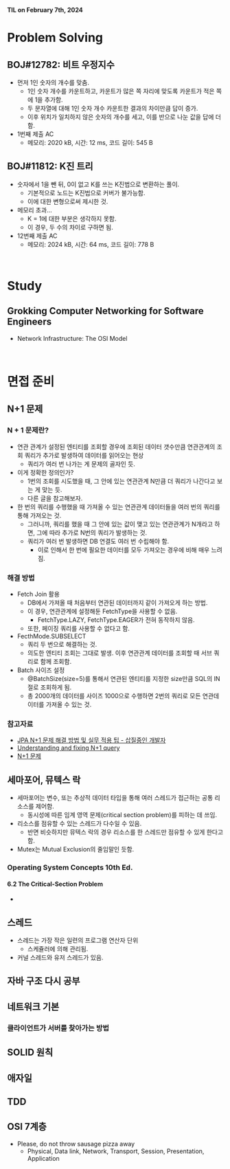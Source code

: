 **TIL on February 7th, 2024**

# Problem Solving
## BOJ#12782: 비트 우정지수
* 먼저 1인 숫자의 개수를 맞춤.
    - 1인 숫자 개수를 카운트하고, 카운트가 많은 쪽 자리에 맞도록 카운트가 적은 쪽에 1을 추가함.
    - 두 문자열에 대해 1인 숫자 개수 카운트한 결과의 차이만큼 답이 증가.
    - 이후 위치가 일치하지 않은 숫자의 개수를 세고, 이를 반으로 나눈 값을 답에 더함.
* 1번째 제출 AC
    - 메모리: 2020 kB, 시간: 12 ms, 코드 길이: 545 B

## BOJ#11812: K진 트리
* 숫자에서 1을 뺀 뒤, 0이 없고 K를 쓰는 K진법으로 변환하는 풀이.
    - 기본적으로 노드는 K진법으로 커버가 불가능함.
    - 이에 대한 변형으로써 제시한 것.
* 메모리 초과...
    - K = 1에 대한 부분은 생각하지 못함.
    - 이 경우, 두 수의 차이로 구하면 됨.
* 12번째 제출 AC
    - 메모리: 2024 kB, 시간: 64 ms, 코드 길이: 778 B

<br>

# Study
## Grokking Computer Networking for Software Engineers
* Network Infrastructure: The OSI Model

<br>

# 면접 준비
## N+1 문제
### N + 1 문제란?
* 연관 관계가 설정된 엔티티를 조회할 경우에 조회된 데이터 갯수만큼 연관관계의 조회 쿼리가 추가로 발생하여 데이터를 읽어오는 현상
    - 쿼리가 여러 번 나가는 게 문제의 골자인 듯.
* 이게 정확한 정의인가?
    - 1번의 조회를 시도했을 때, 그 안에 있는 연관관계 N만큼 더 쿼리가 나간다고 보는 게 맞는 듯.
    - 다른 글을 참고해보자.
* 한 번의 쿼리를 수행했을 때 가져올 수 있는 연관관계 데이터들을 여러 번의 쿼리를 통해 가져오는 것.
    - 그러니까, 쿼리를 했을 때 그 안에 있는 값이 맺고 있는 연관관계가 N개라고 하면, 그에 따라 추가로 N번의 쿼리가 발생하는 것. 
    - 쿼리가 여러 번 발생하면 DB 연결도 여러 번 수립해야 함.
        + 이로 인해서 한 번에 필요한 데이터를 모두 가져오는 경우에 비해 매우 느려짐.

### 해결 방법
* Fetch Join 활용
    - DB에서 가져올 때 처음부터 연관된 데이터까지 같이 가져오게 하는 방법.
    - 이 경우, 연관관계에 설정해둔 FetchType을 사용할 수 없음.
        + FetchType.LAZY, FetchType.EAGER가 전혀 동작하지 않음.
    - 또한, 페이징 쿼리를 사용할 수 없다고 함.
* FecthMode.SUBSELECT
    - 쿼리 두 번으로 해결하는 것.
    - 의도한 엔티티 조회는 그대로 발생. 이후 연관관계 데이터를 조회할 때 서브 쿼리로 함께 조회함.
* Batch 사이즈 설정
    - @BatchSize(size=5)를 통해서 연관된 엔티티를 지정한 size만큼 SQL의 IN절로 조회하게 됨.
    - 총 2000개의 데이터를 사이즈 1000으로 수행하면 2번의 쿼리로 모든 연관데이터를 가져올 수 있는 것.

### 참고자료
* [JPA N+1 문제 해결 방법 및 실무 적용 팁 - 삽질중인 개발자](https://programmer93.tistory.com/83)
* [Understanding and fixing N+1 query](https://medium.com/doctolib/understanding-and-fixing-n-1-query-30623109fe89)
* [N+1 문제](https://incheol-jung.gitbook.io/docs/q-and-a/spring/n+1)


## 세마포어, 뮤텍스 락
* 세마포어는 변수, 또는 추상적 데이터 타입을 통해 여러 스레드가 접근하는 공통 리소스를 제어함.
    - 동시성에 따른 임계 영역 문제(critical section problem)를 피하는 데 쓰임.
* 리소스를 점유할 수 있는 스레드가 다수일 수 있음.
    - 반면 비슷하지만 뮤텍스 락의 경우 리소스를 한 스레드만 점유할 수 있게 한다고 함.
* Mutex는 Mutual Exclusion의 줄임말인 듯함.

### Operating System Concepts 10th Ed.
#### 6.2 The Critical-Section Problem
* 

## 스레드
* 스레드는 가장 작은 일련의 프로그램 연산자 단위
    - 스케쥴러에 의해 관리됨.
* 커널 스레드와 유저 스레드가 있음.

## 자바 구조 다시 공부


## 네트워크 기본
### 클라이언트가 서버를 찾아가는 방법

## SOLID 원칙

## 애자일

## TDD

## OSI 7계층
* Please, do not throw sausage pizza away
    - Physical, Data link, Network, Transport, Session, Presentation, Application
